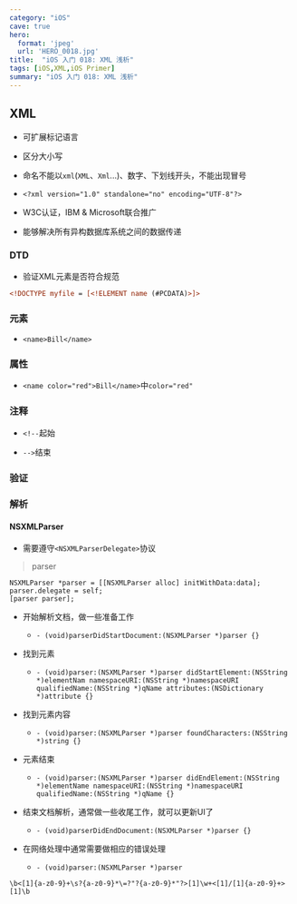 ```yaml
---
category: "iOS"
cave: true
hero:
  format: 'jpeg'
  url: 'HERO_0018.jpg'
title:  "iOS 入门 018: XML 浅析"
tags: [iOS,XML,iOS Primer]
summary: "iOS 入门 018: XML 浅析"
---
```

## XML

* 可扩展标记语言

* 区分大小写

* 命名不能以`xml`(`XML`、`Xml`...)、数字、下划线开头，不能出现冒号

* `<?xml version="1.0" standalone="no" encoding="UTF-8"?>`

* W3C认证，IBM & Microsoft联合推广

* 能够解决所有异构数据库系统之间的数据传递

### DTD

* 验证XML元素是否符合规范

>

```xml
<!DOCTYPE myfile = [<!ELEMENT name (#PCDATA)>]>
```

### 元素

* `<name>Bill</name>`

### 属性

* `<name color="red">Bill</name>`中`color="red"`

### 注释

* `<!--`起始

* `-->`结束

### 验证

### 解析
#### NSXMLParser

* 需要遵守`<NSXMLParserDelegate>`协议

> parser

```objc
NSXMLParser *parser = [[NSXMLParser alloc] initWithData:data];
parser.delegate = self;
[parser parser];
```

* 开始解析文档，做一些准备工作

	* `- (void)parserDidStartDocument:(NSXMLParser *)parser {}`

* 找到元素

	* `- (void)parser:(NSXMLParser *)parser didStartElement:(NSString *)elementNam namespaceURI:(NSString *)namespaceURI qualifiedName:(NSString *)qName attributes:(NSDictionary *)attribute {}`

* 找到元素内容

	* `- (void)parser:(NSXMLParser *)parser foundCharacters:(NSString *)string {}`

* 元素结束

	* `- (void)parser:(NSXMLParser *)parser didEndElement:(NSString *)elementName namespaceURI:(NSString *)namespaceURI qualifiedName:(NSString *)qName {}`

* 结束文档解析，通常做一些收尾工作，就可以更新UI了

	* `- (void)parserDidEndDocument:(NSXMLParser *)parser {}`

* 在网络处理中通常需要做相应的错误处理

	* `- (void)parser:(NSXMLParser *)parser `

`\b<[1]{a-z0-9}+\s?{a-z0-9}*\=?"?{a-z0-9}*"?>[1]\w+<[1]/[1]{a-z0-9}+>[1]\b`



